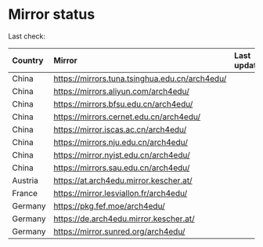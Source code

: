 <script src="./time.js"></script>
# Mirror status
Last check: <script type="text/javascript">localize(1707459718.7462583);</script>

|Country|Mirror|Last update|
|:------|:-----|:----------|
|China|https://mirrors.tuna.tsinghua.edu.cn/arch4edu/|<script type="text/javascript">localize(1707417079);</script>|
|China|https://mirrors.aliyun.com/arch4edu/|<script type="text/javascript">localize(1707417079);</script>|
|China|https://mirrors.bfsu.edu.cn/arch4edu/|<script type="text/javascript">localize(1707417079);</script>|
|China|https://mirrors.cernet.edu.cn/arch4edu/|<script type="text/javascript">localize(1707417079);</script>|
|China|https://mirror.iscas.ac.cn/arch4edu/|<script type="text/javascript">localize(1707417079);</script>|
|China|https://mirrors.nju.edu.cn/arch4edu/|<script type="text/javascript">localize(1707417079);</script>|
|China|https://mirror.nyist.edu.cn/arch4edu/|<script type="text/javascript">localize(1707417079);</script>|
|China|https://mirrors.sau.edu.cn/arch4edu/|<script type="text/javascript">localize(1707417079);</script>|
|Austria|https://at.arch4edu.mirror.kescher.at/|<script type="text/javascript">localize(1707417079);</script>|
|France|https://mirror.lesviallon.fr/arch4edu/|<script type="text/javascript">localize(1707417079);</script>|
|Germany|https://pkg.fef.moe/arch4edu/|<script type="text/javascript">localize(1707417079);</script>|
|Germany|https://de.arch4edu.mirror.kescher.at/|<script type="text/javascript">localize(1707417079);</script>|
|Germany|https://mirror.sunred.org/arch4edu/|<script type="text/javascript">localize(1707417079);</script>|

<script src="./tablefilter/tablefilter.js"></script>
<script src="./table.js"></script>